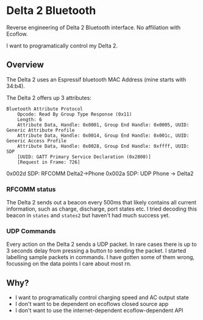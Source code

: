 # Delta 2 Bluetooth

Reverse engineering of Delta 2 Bluetooth interface.
No affiliation with Ecoflow.

I want to programatically control my Delta 2.

## Overview

The Delta 2 uses an Espressif bluetooth MAC Address (mine starts with 34:b4).

The Delta 2 offers up 3 attributes:

```
Bluetooth Attribute Protocol
    Opcode: Read By Group Type Response (0x11)
    Length: 6
    Attribute Data, Handle: 0x0001, Group End Handle: 0x0005, UUID: Generic Attribute Profile
    Attribute Data, Handle: 0x0014, Group End Handle: 0x001c, UUID: Generic Access Profile
    Attribute Data, Handle: 0x0028, Group End Handle: 0xffff, UUID: SDP
    [UUID: GATT Primary Service Declaration (0x2800)]
    [Request in Frame: 726]
```

0x002d SDP: RFCOMM Delta2->Phone
0x002a SDP: UDP Phone -> Delta2


### RFCOMM status

The Delta 2 sends out a beacon every 500ms that likely contains all current information, such as charge, discharge, port states etc.
I tried decoding this beacon in `states` and `states2` but haven't had much success yet.

### UDP Commands

Every action on the Delta 2 sends a UDP packet. In rare cases there is up to 3 seconds delay from pressing a button to sending the packet.
I started labelling sample packets in commands. I have gotten some of them wrong, focussing on the data points I care about most rn.

## Why?

* I want to programatically control charging speed and AC output state
* I don't want to be dependent on ecoflows closed source app
* I don't want to use the internet-dependent ecoflow-dependent API
